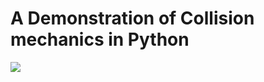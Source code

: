 # A Demonstration of Collision mechanics in Python

![](https://github.com/CarsonScott/particle-collision/blob/master/demonstration.gif)
